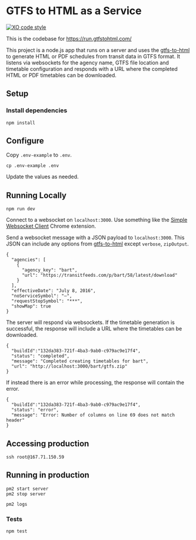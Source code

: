 # GTFS to HTML as a Service

[![XO code style](https://img.shields.io/badge/code_style-XO-5ed9c7.svg)](https://github.com/sindresorhus/xo)

This is the codebase for https://run.gtfstohtml.com/

This project is a node.js app that runs on a server and uses the [gtfs-to-html](https://github.com/brendannee/gtfs-to-html) to generate HTML or PDF schedules from transit data in GTFS format. It listens via websockets for the agency name, GTFS file location and timetable configuration and responds with a URL where the completed HTML or PDF timetables can be downloaded.

## Setup

### Install dependencies

    npm install

## Configure

Copy `.env-example` to `.env`.

    cp .env-example .env

Update the values as needed.

## Running Locally

    npm run dev

Connect to a websocket on `localhost:3000`. Use something like the [Simple Websocket Client](https://chrome.google.com/webstore/detail/simple-websocket-client/pfdhoblngboilpfeibdedpjgfnlcodoo) Chrome extension.

Send a websocket message with a JSON payload to `localhost:3000`. This JSON can include any options from [gtfs-to-html](https://github.com/brendannee/gtfs-to-html) except `verbose`, `zipOutput`.

    {
      "agencies": [
        {
          "agency_key": "bart",
          "url": "https://transitfeeds.com/p/bart/58/latest/download"
        }
      ],
      "effectiveDate": "July 8, 2016",
      "noServiceSymbol": "—",
      "requestStopSymbol": "***",
      "showMap": true
    }

The server will respond via websockets. If the timetable generation is successful, the response will include a URL where the timetables can be downloaded.

    {
      "buildId":"132da383-721f-4ba3-9ab0-c979ac9e17f4",
      "status": "completed",
      "message": "Completed creating timetables for bart",
      "url": "http://localhost:3000/bart/gtfs.zip"
    }

If instead there is an error while processing, the response will contain the error.

    {
      "buildId":"132da383-721f-4ba3-9ab0-c979ac9e17f4",
      "status": "error",
      "message": "Error: Number of columns on line 69 does not match header"
    }

## Accessing production 

    ssh root@167.71.150.59

## Running in production

    pm2 start server
    pm2 stop server

    pm2 logs

### Tests

    npm test
